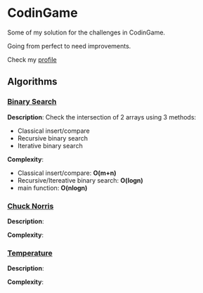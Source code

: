 # CodinGame

Some of my solution for the challenges in CodinGame. 

Going from perfect to need improvements.

Check my [profile](https://www.codingame.com/profile/e72b53a2fc9c785ca04a2f62db541fdc6509624)

## Algorithms

### [Binary Search](https://github.com/lakhassane/CodinGame/blob/main/binarySearch.js)
**Description**: 
Check the intersection of 2 arrays using 3 methods: 
- Classical insert/compare
- Recursive binary search
- Iterative binary search

**Complexity**: 
- Classical insert/compare: **O(m+n)**
- Recursive/Itereative binary search: **O(logn)**
- main function: **O(nlogn)**

### [Chuck Norris](https://github.com/lakhassane/CodinGame/blob/main/ChuckNorris.js)
**Description**: 

**Complexity**: 

### [Temperature](https://github.com/lakhassane/CodinGame/blob/main/Temperatures.js)
**Description**: 

**Complexity**: 

